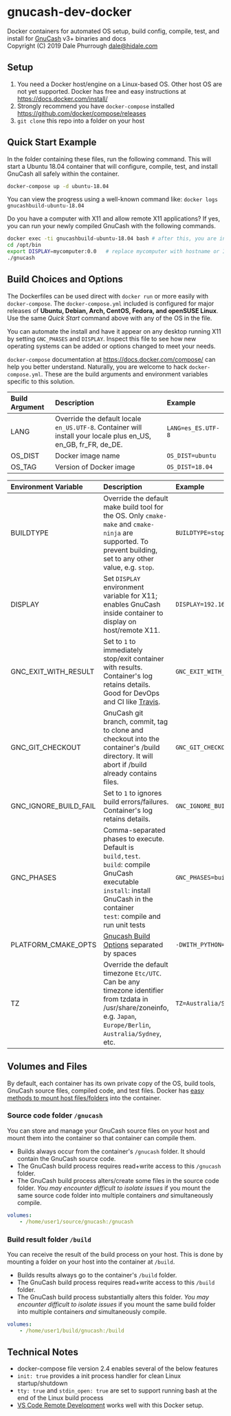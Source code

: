 # gnucash-dev-docker

Docker containers for automated OS setup, build config, compile, test, and install
for [GnuCash](https://www.gnucash.org/) v3+ binaries and docs  
Copyright (C) 2019 Dale Phurrough <dale@hidale.com>

## Setup

1. You need a Docker host/engine on a Linux-based OS.
   Other host OS are not yet supported. Docker has free and easy instructions at
   <https://docs.docker.com/install/>
2. Strongly recommend you have `docker-compose` installed
   <https://github.com/docker/compose/releases>
3. `git clone` this repo into a folder on your host

## Quick Start Example

In the folder containing these files, run the following command. This will start
a Ubuntu 18.04 container that will configure, compile, test, and install GnuCash
all safely within the container.

```bash
docker-compose up -d ubuntu-18.04
```

You can view the progress using a well-known command like:
`docker logs gnucashbuild-ubuntu-18.04`

Do you have a computer with X11 and allow remote X11 applications?
If yes, you can run your newly compiled GnuCash with the following commands.

```bash
docker exec -ti gnucashbuild-ubuntu-18.04 bash # after this, you are inside the container
cd /opt/bin
export DISPLAY=mycomputer:0.0   # replace mycomputer with hostname or IP address
./gnucash
```

## Build Choices and Options

The Dockerfiles can be used direct with `docker run` or more easily with
`docker-compose`. The `docker-compose.yml` included is configured for major releases
of **Ubuntu, Debian, Arch, CentOS, Fedora, and openSUSE Linux**. Use the same *Quick Start*
command above with any of the OS in the file.

You can automate the install and have it appear on any desktop running X11
by setting `GNC_PHASES` and `DISPLAY`. Inspect this file to see how new
operating systems can be added or options changed to meet your needs.

`docker-compose` documentation at <https://docs.docker.com/compose/> can help you
better understand. Naturally, you are welcome to hack `docker-compose.yml`. These
are the build arguments and environment variables specific to this solution.

| Build Argument | Description | Example |
| :---   | :---        | :---    |
| LANG | Override the default locale `en_US.UTF-8`. Container will install your locale plus en_US, en_GB, fr_FR, de_DE. | `LANG=es_ES.UTF-8` |
| OS_DIST | Docker image name | `OS_DIST=ubuntu` |
| OS_TAG | Version of Docker image | `OS_DIST=18.04` |

| Environment Variable | Description | Example |
| :---   | :---        | :---    |
| BUILDTYPE | Override the default make build tool for the OS. Only `cmake-make` and `cmake-ninja` are supported. To prevent building, set to any other value, e.g. `stop`. | `BUILDTYPE=stop` |
| DISPLAY | Set `DISPLAY` environment variable for X11; enables GnuCash inside container to display on host/remote X11. | `DISPLAY=192.168.1.5:0.0` |
| GNC_EXIT_WITH_RESULT | Set to `1` to immediately stop/exit container with results. Container's log retains details. Good for DevOps and CI like [Travis](https://travis-ci.org/). | `GNC_EXIT_WITH_RESULT=1` |
| GNC_GIT_CHECKOUT | GnuCash git branch, commit, tag to clone and checkout into the container's /build directory. It will abort if /build already contains files. | `GNC_GIT_CHECKOUT=3.5` |
| GNC_IGNORE_BUILD_FAIL | Set to `1` to ignores build errors/failures. Container's log retains details. | `GNC_IGNORE_BUILD_FAIL=1` |
| GNC_PHASES | Comma-separated phases to execute. Default is `build,test`.<br/>`build`: compile GnuCash executable<br/>`install`: install GnuCash in the container<br/>`test`: compile and run unit tests | `GNC_PHASES=build,install` |
| PLATFORM_CMAKE_OPTS | [Gnucash Build Options](https://code.gnucash.org/wiki/Gnucash_Build_Options) separated by spaces| `-DWITH_PYTHON=ON` |
| TZ | Override the default timezone `Etc/UTC`. Can be any timezone identifier from tzdata in /usr/share/zoneinfo, e.g. `Japan`, `Europe/Berlin`, `Australia/Sydney`, etc. | `TZ=Australia/Sydney` |

## Volumes and Files

By default, each container has its own private copy of the OS, build tools,
GnuCash source files, compiled code, and test files. Docker has
[easy methods to mount host files/folders](https://docs.docker.com/compose/compose-file/compose-file-v2/#volumes)
into the container.

### Source code folder `/gnucash`

You can store and manage your GnuCash source files on your host and mount them into
the container so that container can compile them.

* Builds always occur from the container's `/gnucash` folder. It should contain
  the GnuCash source code.
* The GnuCash build process requires read+write access to this `/gnucash` folder.
* The GnuCash build process alters/create some files in the source code folder.
  *You may encounter difficult to isolate issues* if you mount the same source
  code folder into multiple containers *and* simultaneously compile.

```yaml
volumes:
    - /home/user1/source/gnucash:/gnucash
```

### Build result folder `/build`

You can receive the result of the build process on your host. This is done by
mounting a folder on your host into the container at `/build`.

* Builds results always go to the container's `/build` folder.
* The GnuCash build process requires read+write access to this `/build` folder.
* The GnuCash build process substantially alters this folder.
  *You may encounter difficult to isolate issues* if you mount the same
  build folder into multiple containers *and* simultaneously compile.

```yaml
volumes:
    - /home/user1/build/gnucash:/build
```

## Technical Notes

* docker-compose file version 2.4 enables several of the below features
* `init: true` provides a init process handler for clean Linux startup/shutdown
* `tty: true` and `stdin_open: true` are set to support running bash at the
  end of the Linux build process
* [VS Code Remote Development](https://code.visualstudio.com/docs/remote/remote-overview)
  works well with this Docker setup.
